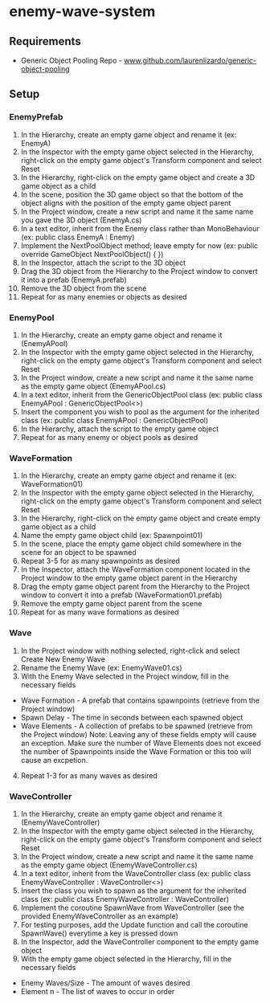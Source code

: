 # enemy-wave-system

## Requirements
* Generic Object Pooling Repo - www.github.com/laurenlizardo/generic-object-pooling

## Setup

### EnemyPrefab
1. In the Hierarchy, create an empty game object and rename it (ex: EnemyA)
2. In the Inspector with the empty game object selected in the Hierarchy, right-click on the empty game object's Transform component and select Reset
3. In the Hierarchy, right-click on the empty game object and create a 3D game object as a child
4. In the scene, position the 3D game object so that the bottom of the object aligns with the position of the empty game object parent
5. In the Project window, create a new script and name it the same name you gave the 3D object (EnemyA.cs)
6. In a text editor, inherit from the Enemy class rather than MonoBehaviour (ex: public class EnemyA : Enemy)
7. Implement the NextPoolObject method; leave empty for now (ex: public override GameObject NextPoolObject() { })
8. In the Inspector, attach the script to the 3D object
9. Drag the 3D object from the Hierarchy to the Project window to convert it into a prefab (EnemyA.prefab)
10. Remove the 3D object from the scene
11. Repeat for as many enemies or objects as desired

### EnemyPool
1. In the Hierarchy, create an empty game object and rename it (EnemyAPool)
2. In the Inspector with the empty game object selected in the Hierarchy, right-click on the empty game object's Transform component and select Reset
3. In the Project window, create a new script and name it the same name as the empty game object (EnemyAPool.cs)
4. In a text editor, inherit from the GenericObjectPool class (ex: public class EnemyAPool : GenericObjectPool<>)
5. Insert the component you wish to pool as the argument for the inherited class (ex: public class EnemyAPool : GenericObjectPool<EnemyA>)
6. In the Hierarchy, attach the script to the empty game object
7. Repeat for as many enemy or object pools as desired


### WaveFormation
1. In the Hierarchy, create an empty game object and rename it (ex: WaveFormation01)
2. In the Inspector with the empty game object selected in the Hierarchy, right-click on the empty game object's Transform component and select Reset
3. In the Hierarchy, right-click on the empty game object and create empty game object as a child
4. Name the empty game object child (ex: Spawnpoint01)
5. In the scene, place the empty game object child somewhere in the scene for an object to be spawned
6. Repeat 3-5 for as many spawnpoints as desired
7. In the Inspector, attach the WaveFormation component located in the Project window to the empty game object parent in the Hierarchy
8. Drag the empty game object parent from the Hierarchy to the Project window to convert it into a prefab (WaveFormation01.prefab)
9. Remove the empty game object parent from the scene
10. Repeat for as many wave formations as desired

### Wave
1. In the Project window with nothing selected, right-click and select Create New Enemy Wave
2. Rename the Enemy Wave (ex: EnemyWave01.cs)
3. With the Enemy Wave selected in the Project window, fill in the necessary fields
  * Wave Formation - A prefab that contains spawnpoints (retrieve from the Project window)
  * Spawn Delay - The time in seconds between each spawned object
  * Wave Elements - A collection of prefabs to be spawned (retrieve from the Project window)
  Note: Leaving any of these fields empty will cause an exception. Make sure the number of Wave Elements does not exceed the number of Spawnpoints inside the Wave Formation or this too will cause an excpetion.
4. Repeat 1-3 for as many waves as desired


### WaveController
1. In the Hierarchy, create an empty game object and rename it (EnemyWaveController)
2. In the Inspector with the empty game object selected in the Hierarchy, right-click on the empty game object's Transform component and select Reset
3. In the Project window, create a new script  and name it the same name as the empty game object (EnemyWaveController.cs)
4. In a text editor, inherit from the WaveController class (ex: public class EnemyWaveController : WaveController<>)
5. Insert the class you wish to spawn as the argument for the inherited class (ex: public class EnemyWaveController : WaveController<EnemyWave>)
6. Implement the coroutine SpawnWave from WaveController (see the provided EnemyWaveController as an example)
7. For testing purposes, add the Update function and call the coroutine SpawnWave() everytime a key is pressed down
8. In the Inspector, add the WaveController component to the empty game object
9. With the empty game object selected in the Hierarchy, fill in the necessary fields
  * Enemy Waves/Size - The amount of waves desired
  * Element n - The list of waves to occur in order